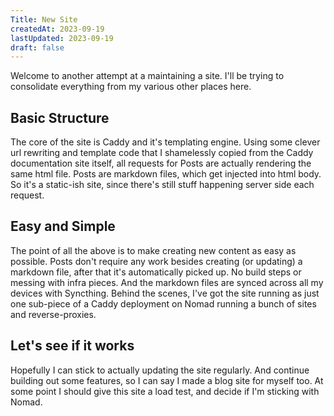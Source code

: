 ```yaml
---
Title: New Site
createdAt: 2023-09-19
lastUpdated: 2023-09-19
draft: false
---
```

Welcome to another attempt at a maintaining a site. I'll be trying to consolidate everything from my various other places here. 

## Basic Structure 
The core of the site is Caddy and it's templating engine.  Using some clever url rewriting and template code that I shamelessly copied from the Caddy documentation site itself, all requests for Posts are actually rendering the same html file. Posts are markdown files, which get injected into html body.  So it's a static-ish site, since there's still stuff happening server side each request. 

## Easy and Simple
The point of all the above is to make creating new content as easy as possible. Posts don't require any work besides creating  (or updating) a markdown file, after that it's automatically picked up.  No build steps or messing with infra pieces. And the markdown files are synced across all my devices with Syncthing.  Behind the scenes, I've got the site running as just one sub-piece of a Caddy deployment on Nomad running a bunch of sites and reverse-proxies. 

## Let's see if it works
Hopefully I can stick to actually updating the site regularly. And continue building out some features, so I can say I made a blog site for myself too.  At some point I should give this site a load test, and decide if I'm sticking with Nomad. 